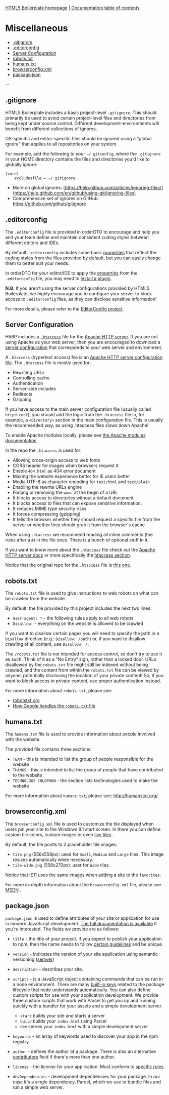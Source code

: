 [HTML5 Boilerplate homepage](https://html5boilerplate.com/) | [Documentation table of contents](TOC.md)

# Miscellaneous

* [.gitignore](#gitignore)
* [.editorconfig](#editorconfig)
* [Server Configuration](#server-configuration)
* [robots.txt](#robotstxt)
* [humans.txt](#humanstxt)
* [browserconfig.xml](#browserconfigxml)
* [package.json](#packagejson)

--

## .gitignore

HTML5 Boilerplate includes a basic project-level `.gitignore`. This should primarily be used to avoid certain
project-level files and directories from being kept under source control. Different development-environments will
benefit from different collections of ignores.

OS-specific and editor-specific files should be ignored using a "global ignore" that applies to all repositories on your
system.

For example, add the following to your `~/.gitconfig`, where the `.gitignore`
in your HOME directory contains the files and directories you'd like to globally ignore:

```gitignore
[core]
    excludesfile = ~/.gitignore
```

* More on global
  ignores: [https://help.github.com/articles/ignoring-files/](https://help.github.com/en/github/using-git/ignoring-files)
* Comprehensive set of ignores on GitHub: https://github.com/github/gitignore

## .editorconfig

The `.editorconfig` file is provided in orderDTO to encourage and help you and your team define and maintain consistent
coding styles between different editors and IDEs.

By default, `.editorconfig` includes some basic
[properties](https://editorconfig.org/#supported-properties) that reflect the coding styles from the files provided by
default, but you can easily change them to better suit your needs.

In orderDTO for your editor/IDE to apply the
[properties](https://editorconfig.org/#supported-properties) from the
`.editorconfig` file, you may need to [install a plugin]( https://editorconfig.org/#download).

__N.B.__ If you aren't using the server configurations provided by HTML5 Boilerplate, we highly encourage you to
configure your server to block access to `.editorconfig` files, as they can disclose sensitive information!

For more details, please refer to the [EditorConfig project](https://editorconfig.org/).

## Server Configuration

H5BP includes a [`.htaccess`](#htaccess) file for the [Apache HTTP server](https://httpd.apache.org/docs/). If you are
not using Apache as your web server, then you are encouraged to download a
[server configuration](https://github.com/h5bp/server-configs) that corresponds to your web server and environment.

A `.htaccess` (hypertext access) file is
an [Apache HTTP server configuration file](https://github.com/h5bp/server-configs-apache). The `.htaccess` file is
mostly used for:

* Rewriting URLs
* Controlling cache
* Authentication
* Server-side includes
* Redirects
* Gzipping

If you have access to the main server configuration file (usually called
`httpd.conf`), you should add the logic from the `.htaccess` file in, for example, a `<Directory>` section in the main
configuration file. This is usually the recommended way, as using .htaccess files slows down Apache!

To enable Apache modules locally, please
see [the Apache modules documentation](https://github.com/h5bp/server-configs-apache#enable-apache-httpd-modules)

In the repo the `.htaccess` is used for:

* Allowing cross-origin access to web fonts
* CORS header for images when browsers request it
* Enable `404.html` as 404 error document
* Making the website experience better for IE users better
* Media UTF-8 as character encoding for `text/html` and `text/plain`
* Enabling the rewrite URLs engine
* Forcing or removing the `www.` at the begin of a URL
* It blocks access to directories without a default document
* It blocks access to files that can expose sensitive information.
* It reduces MIME type security risks
* It forces compressing (gzipping)
* It tells the browser whether they should request a specific file from the server or whether they should grab it from
  the browser's cache

When using `.htaccess` we recommend reading all inline comments (the rules after a `#`) in the file once. There is a
bunch of optional stuff in it.

If you want to know more about the `.htaccess` file check out the
[Apache HTTP server docs](https://httpd.apache.org/docs/) or more specifically
the [htaccess section](https://httpd.apache.org/docs/current/howto/htaccess.html).

Notice that the original repo for the `.htaccess` file is [this one](https://github.com/h5bp/server-configs-apache).

## robots.txt

The `robots.txt` file is used to give instructions to web robots on what can be crawled from the website.

By default, the file provided by this project includes the next two lines:

* `User-agent: *` - the following rules apply to all web robots
* `Disallow:` - everything on the website is allowed to be crawled

If you want to disallow certain pages you will need to specify the path in a
`Disallow` directive (e.g.: `Disallow: /path`) or, if you want to disallow crawling of all content, use `Disallow: /`.

The `/robots.txt` file is not intended for access control, so don't try to use it as such. Think of it as a "No Entry"
sign, rather than a locked door. URLs disallowed by the `robots.txt` file might still be indexed without being crawled,
and the content from within the `robots.txt` file can be viewed by anyone, potentially disclosing the location of your
private content! So, if you want to block access to private content, use proper authentication instead.

For more information about `robots.txt`, please see:

* [robotstxt.org](https://www.robotstxt.org/)
* [How Google handles the `robots.txt` file](https://developers.google.com/search/reference/robots_txt)

## humans.txt

The `humans.txt` file is used to provide information about people involved with the website.

The provided file contains three sections:

* `TEAM` - this is intended to list the group of people responsible for the website
* `THANKS` - this is intended to list the group of people that have contributed to the website
* `TECHNOLOGY COLOPHON` - the section lists technologies used to make the website

For more information about `humans.txt`, please see: http://humanstxt.org/

## browserconfig.xml

The `browserconfig.xml` file is used to customize the tile displayed when users pin your site to the Windows 8.1 start
screen. In there you can define custom tile colors, custom images or
even [live tiles](https://docs.microsoft.com/previous-versions/windows/internet-explorer/ie-developer/samples/dn455106(v=vs.85))
.

By default, the file points to 2 placeholder tile images:

* `tile.png` (558x558px): used for `Small`, `Medium` and `Large` tiles. This image resizes automatically when necessary.
* `tile-wide.png` (558x270px): user for `Wide` tiles.

Notice that IE11 uses the same images when adding a site to the `favorites`.

For more in-depth information about the `browserconfig.xml` file, please
see [MSDN](https://docs.microsoft.com/previous-versions/windows/internet-explorer/ie-developer/platform-apis/dn320426(v=vs.85))
.

## package.json

`package.json` is used to define attributes of your site or application for use in modern JavaScript
development. [The full documentation is available](https://docs.npmjs.com/files/package.json)
if you're interested. The fields we provide are as follows:

* `title` - the title of your project. If you expect to publish your application to npm, then the name needs to
  follow [certain guidelines](https://docs.npmjs.com/files/package.json#name)
  and be unique.
* `version` - indicates the version of your site application using semantic
  versioning ([semver](https://docs.npmjs.com/misc/semver))
* `description` - describes your site.
* `scripts` - is a JavaScript object containing commands that can be run in a node environment. There are
  many [built-in keys](https://docs.npmjs.com/misc/scripts)
  related to the package lifecycle that node understands automatically. You can also define custom scripts for use with
  your application development. We provide three custom scripts that work with Parcel to get you up and running quickly
  with a bundler for your assets and a simple development server.

  * `start` builds your site and starts a server
  * `build` builds your `index.html` using Parcel
  * `dev` serves your `index.html` with a simple development server

* `keywords` - an array of keywords used to discover your app in the npm registry
* `author` - defines the author of a package. There is also an alternative
  [contributors](https://docs.npmjs.com/files/package.json#people-fields-author-contributors)
  field if there's more than one author.
* `license` - the license for your application. Must conform to
  [specific rules](https://docs.npmjs.com/files/package.json#license)
* `devDependencies` - development dependencies for your package. In our case it's a single dependency, Parcel, which we
  use to bundle files and run a simple web server.

